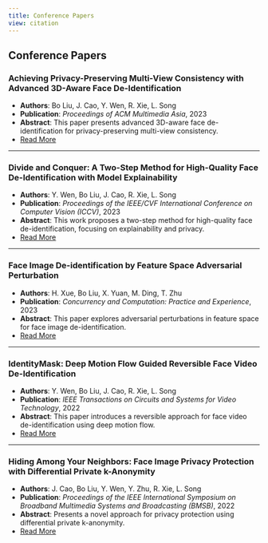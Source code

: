 ```yaml
---
title: Conference Papers
view: citation
---
```


## Conference Papers

### Achieving Privacy-Preserving Multi-View Consistency with Advanced 3D-Aware Face De-Identification
- **Authors**: Bo Liu, J. Cao, Y. Wen, R. Xie, L. Song  
- **Publication**: *Proceedings of ACM Multimedia Asia*, 2023  
- **Abstract**: This paper presents advanced 3D-aware face de-identification for privacy-preserving multi-view consistency.  
- [Read More](#)

---

### Divide and Conquer: A Two-Step Method for High-Quality Face De-Identification with Model Explainability
- **Authors**: Y. Wen, Bo Liu, J. Cao, R. Xie, L. Song  
- **Publication**: *Proceedings of the IEEE/CVF International Conference on Computer Vision (ICCV)*, 2023  
- **Abstract**: This work proposes a two-step method for high-quality face de-identification, focusing on explainability and privacy.  
- [Read More](#)

---

### Face Image De-identification by Feature Space Adversarial Perturbation
- **Authors**: H. Xue, Bo Liu, X. Yuan, M. Ding, T. Zhu  
- **Publication**: *Concurrency and Computation: Practice and Experience*, 2023  
- **Abstract**: This paper explores adversarial perturbations in feature space for face image de-identification.  
- [Read More](#)

---

### IdentityMask: Deep Motion Flow Guided Reversible Face Video De-Identification
- **Authors**: Y. Wen, Bo Liu, J. Cao, R. Xie, L. Song  
- **Publication**: *IEEE Transactions on Circuits and Systems for Video Technology*, 2022  
- **Abstract**: This paper introduces a reversible approach for face video de-identification using deep motion flow.  
- [Read More](#)

---

### Hiding Among Your Neighbors: Face Image Privacy Protection with Differential Private k-Anonymity
- **Authors**: J. Cao, Bo Liu, Y. Wen, Y. Zhu, R. Xie, L. Song  
- **Publication**: *Proceedings of the IEEE International Symposium on Broadband Multimedia Systems and Broadcasting (BMSB)*, 2022  
- **Abstract**: Presents a novel approach for privacy protection using differential private k-anonymity.  
- [Read More](#)

